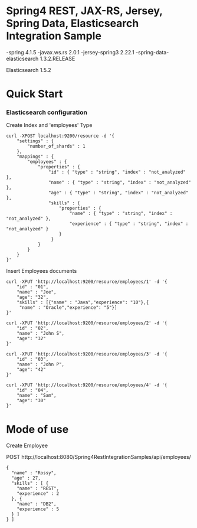 # Spring4 REST, JAX-RS, Jersey, Spring Data, Elasticsearch Integration Sample

-spring 4.1.5
-javax.ws.rs 2.0.1
-jersey-spring3 2.22.1
-spring-data-elasticsearch 1.3.2.RELEASE

Elasticsearch 1.5.2

Quick Start
===========

### Elasticsearch configuration

Create Index and 'employees' Type

```
curl -XPOST localhost:9200/resource -d '{
    "settings" : {
        "number_of_shards" : 1
    },
    "mappings" : {
        "employees" : {
            "properties" : {
                "id" : { "type" : "string", "index" : "not_analyzed" },
                "name" : { "type" : "string", "index" : "not_analyzed" },
                "age" : { "type" : "string", "index" : "not_analyzed" },
                "skills" : { 
                    "properties" : {
                        "name" : { "type" : "string", "index" : "not_analyzed" },
                        "experience" : { "type" : "string", "index" : "not_analyzed" }
                    }
                 }
            }
        }
    }
}'
```

Insert Employees documents

```
curl -XPUT 'http://localhost:9200/resource/employees/1' -d '{
    "id" : "01",
    "name" : "Joe",
    "age": "32",
    "skills" : [{"name" : "Java","experience": "10"},{
     "name" : "Oracle","experience": "5"}]    
}'

curl -XPUT 'http://localhost:9200/resource/employees/2' -d '{
    "id" : "02",
    "name" : "John S",
    "age": "32"    
}'

curl -XPUT 'http://localhost:9200/resource/employees/3' -d '{
    "id" : "03",
    "name" : "John P",
    "age": "42"    
}'

curl -XPUT 'http://localhost:9200/resource/employees/4' -d '{
    "id" : "04",
    "name" : "Sam",
    "age": "30"    
}'
```

Mode of use
===========

Create Employee

POST http://localhost:8080/Spring4RestIntegrationSamples/api/employees/

```
{
  "name" : "Rossy",
  "age" : 27,
  "skills" : [ {
    "name" : "REST",
    "experience" : 2
  }, {
    "name" : "DB2",
    "experience" : 5
  } ]
} ]
```